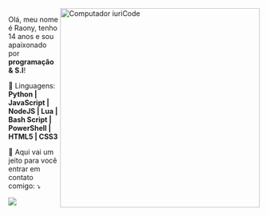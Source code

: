 <img src="https://raw.githubusercontent.com/MicaelliMedeiros/micaellimedeiros/master/image/computer-illustration.png" min-width="400px" max-width="400px" width="400px" align="right" alt="Computador iuriCode">

<p align="left"> 
  Olá, meu nome é Raony, tenho 14 anos e sou apaixonado por <strong>programação & S.I</strong>!<br>
</p>

<p align="left">
  🦄 Linguagens: <strong>Python | JavaScript | NodeJS | Lua | Bash Script | PowerShell | HTML5 | CSS3</strong>
</p>

<p align="left">
  💌 Aqui vai um jeito para você entrar em contato comigo: ⤵️
</p>

<p align="left">
  <a href="https://wa.me/555198244222" alt="WhatsApp">
  <img src="https://img.shields.io/badge/-WhatsApp-25d366?style=flat-square&labelColor=25d366&logo=whatsapp&logoColor=white&link=API-DO-SEU-WHATSAPP"/></a>
</p>  
